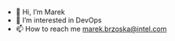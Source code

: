 - 👋 Hi, I’m Marek
- 👀 I’m interested in DevOps
- 📫 How to reach me marek.brzoska@intel.com

<!---
mbrzosk/mbrzosk is a ✨ special ✨ repository because its `README.md` (this file) appears on your GitHub profile.
You can click the Preview link to take a look at your changes.
--->
